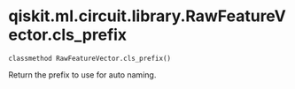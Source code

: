 # qiskit.ml.circuit.library.RawFeatureVector.cls\_prefix

`classmethod RawFeatureVector.cls_prefix()`

Return the prefix to use for auto naming.
